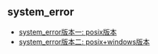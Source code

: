 ## system_error

- [system_error版本一: posix版本](recipe-01/README.md)
- [system_error版本二: posix+windows版本](recipe-02/README.md)

